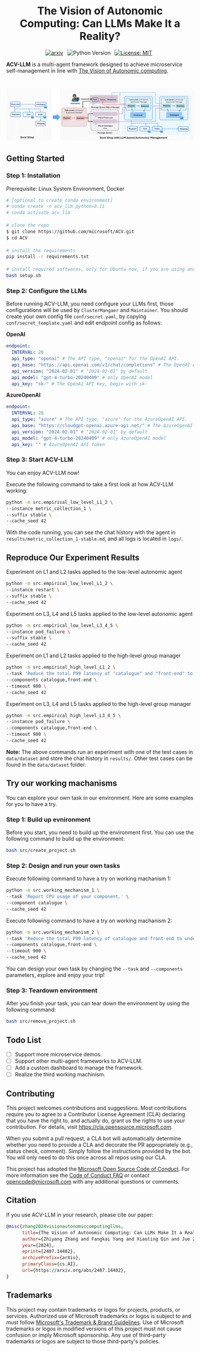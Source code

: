 <h1 align="center">
    <b>The Vision of Autonomic Computing: Can LLMs Make It a Reality?</b>
</h1>

<div align="center">

[![arxiv](https://img.shields.io/badge/Paper-arXiv:2407.14402-b31b1b.svg)](https://arxiv.org/abs/2407.14402)&ensp;
![Python Version](https://img.shields.io/badge/Python-3776AB?&logo=python&logoColor=white-blue&label=3.9%20%7C%203.10%20%7C%203.11)&ensp;
[![License: MIT](https://img.shields.io/badge/License-MIT-yellow.svg)](https://opensource.org/licenses/MIT)&ensp;

</div>

**ACV-LLM** is a multi-agent framework designed to achieve microservice self-management in line with [The Vision of Autonomic computing](https://ieeexplore.ieee.org/abstract/document/1160055).

<h1 align="center">
    <!-- <img src="assets/two-level-architecture.png" width=500/>  -->
    <img src="assets/framework.png">
</h1>

## Getting Started

### Step 1: Installation
Prerequisite: Linux System Environment, Docker

```bash
# [optional to create conda environment]
# conda create -n acv_llm python=3.11
# conda activate acv_llm

# clone the repo
$ git clone https://github.com/microsoft/ACV.git
$ cd ACV

# install the requirements
pip install -r requirements.txt

# install required softwares, only for Ubuntu now, if you are using another system, please see setup.sh to get details
bash setup.sh
```

### Step 2: Configure the LLMs
Before running ACV-LLM, you need configure your LLMs first, those configurations will be used by `ClusterMangaer` and `Maintainer`. You should create your own config file `conf/secret.yaml`, by copying `conf/secret_template.yaml` and edit endpoint config as follows:

**OpenAI**
```yaml
endpoint:
  INTERVAL: 20
  api_type: "openai" # The API type, "openai" for the OpenAI API.  
  api_base: "https://api.openai.com/v1/chat/completions" # The OpenAI API endpoint.
  api_version: "2024-02-01" # "2024-02-01" by default
  api_model: "gpt-4-turbo-20240409" # only OpenAI model
  api_key: "sk-" # The OpenAI API key, begin with sk-
```

**AzureOpenAI**
```yaml
endpoint:
  INTERVAL: 20
  api_type: "azure" # The API type, "azure" for the AzureOpenAI API.  
  api_base: "https://cloudgpt-openai.azure-api.net/" # The AzureOpenAI API endpoint.
  api_version: "2024-02-01" # "2024-02-01" by default
  api_model: "gpt-4-turbo-20240409" # only AzureOpenAI model
  api_key: "" # AzureOpenAI API token
```

### Step 3: Start ACV-LLM
You can enjoy ACV-LLM now!

Execute the following command to take a first look at how ACV-LLM working:
```bash
python -m src.empirical_low_level_L1_2 \
--instance metric_collection_1 \
--suffix stable \
--cache_seed 42
```
With the code running, you can see the chat history with the agent in `results/metric_collection_1-stable.md`, and all logs is located in `logs/`.

## Reproduce Our Experiment Results

Experiment on L1 and L2 tasks applied to the low-level autonomic agent

```bash
python -m src.empirical_low_level_L1_2 \
--instance restart \
--suffix stable \
--cache_seed 42
```

Experiment on L3, L4 and L5 tasks applied to the low-level autonomic agent
```bash
python -m src.empirical_low_level_L3_4_5 \
--instance pod_failure \
--suffix stable \
--cache_seed 42
```

Experiment on L1 and L2 tasks applied to the high-level group manager
```bash
python -m src.empirical_high_level_L1_2 \
--task 'Reduce the total P99 latency of "catalogue" and "front-end" to under 400 ms.' \
--components catalogue,front-end \
--timeout 900 \
--cache_seed 42
```

Experiment on L3, L4 and L5 tasks applied to the high-level group manager
```bash
python -m src.empirical_high_level_L3_4_5 \
--instance pod_failure \
--components catalogue,front-end \
--timeout 900 \
--cache_seed 42
```

**Note:** The above commands run an experiment with one of the test cases in `data/dataset` and store the chat history in `results/`. Other test cases can be found in the `data/dataset` folder.

## Try our working machanisms

You can explore your own task in our environment. Here are some examples for you to have a try.

### Step 1: Build up evnironment
Before you start, you need to build up the environment first. You can use the following command to build up the environment:
```bash
bash src/create_project.sh
```

### Step 2: Design and run your own tasks

Execute following command to have a try on working machanism 1:
```bash
python -m src.working_mechanism_1 \
--task 'Report CPU usage of your component.' \
--component catalogue \
--cache_seed 42
```

Execute following command to have a try on working machanism 2:
```bash
python -m src.working_mechanism_2 \
--task 'Reduce the total P99 latency of catalogue and front-end to under 400 ms.' \
--components catalogue,front-end \
--timeout 900 \
--cache_seed 42
```

You can design your own task by changing the `--task` and `--components` parameters, explore and enjoy your trip!
### Step 3: Teardown environment
After you finish your task, you can tear down the environment by using the following command:
```bash
bash src/remove_project.sh
```

## Todo List
- [ ] Support more microservice demos.
- [ ] Support other multi-agent frameworks to ACV-LLM.
- [ ] Add a custom dashboard to manage the framework.
- [ ] Realize the third working machinism.

## Contributing

This project welcomes contributions and suggestions.  Most contributions require you to agree to a
Contributor License Agreement (CLA) declaring that you have the right to, and actually do, grant us
the rights to use your contribution. For details, visit https://cla.opensource.microsoft.com.

When you submit a pull request, a CLA bot will automatically determine whether you need to provide
a CLA and decorate the PR appropriately (e.g., status check, comment). Simply follow the instructions
provided by the bot. You will only need to do this once across all repos using our CLA.

This project has adopted the [Microsoft Open Source Code of Conduct](https://opensource.microsoft.com/codeofconduct/).
For more information see the [Code of Conduct FAQ](https://opensource.microsoft.com/codeofconduct/faq/) or
contact [opencode@microsoft.com](mailto:opencode@microsoft.com) with any additional questions or comments.

## Citation

If you use ACV-LLM in your research, please cite our paper:
```BibTex
@misc{zhang2024visionautonomiccomputingllms,
      title={The Vision of Autonomic Computing: Can LLMs Make It a Reality?}, 
      author={Zhiyang Zhang and Fangkai Yang and Xiaoting Qin and Jue Zhang and Qingwei Lin and Gong Cheng and Dongmei Zhang and Saravan Rajmohan and Qi Zhang},
      year={2024},
      eprint={2407.14402},
      archivePrefix={arXiv},
      primaryClass={cs.AI},
      url={https://arxiv.org/abs/2407.14402}, 
}
```

## Trademarks

This project may contain trademarks or logos for projects, products, or services. Authorized use of Microsoft trademarks or logos is subject to and must follow [Microsoft's Trademark & Brand Guidelines](https://www.microsoft.com/en-us/legal/intellectualproperty/trademarks/usage/general).
Use of Microsoft trademarks or logos in modified versions of this project must not cause confusion or imply Microsoft sponsorship.
Any use of third-party trademarks or logos are subject to those third-party's policies.
